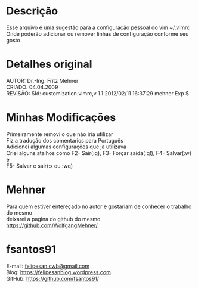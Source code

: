 # Descrição

  Esse arquivo é uma sugestão para a configuração pessoal do vim ~/.vimrc</br>
  Onde poderão adicionar ou remover linhas de configuração conforme seu gosto</br>

# Detalhes original

  AUTOR:  Dr.-Ing. Fritz Mehner</br>
  CRIADO:  04.04.2009</br>
  REVISÂO:  $Id: customization.vimrc,v 1.1 2012/02/11 16:37:29 mehner Exp $</br>

# Minhas Modificações

  Primeiramente removi o que não iria utilizar</br>
  Fiz a tradução dos comentarios para Português</br>
  Adicionei algumas configurações que ja utilizava</br>
  Criei alguns atalhos como F2- Sair(:q), F3- Forçar saida(:q!), F4- Salvar(:w) e</br>
  F5- Salvar e sair(:x ou :wq)</br>
  
# Mehner

  Para quem estiver entereçado no autor e gostariam de conhecer o trabalho do mesmo</br>
  deixarei a pagina do github do mesmo</br>
  https://github.com/WolfgangMehner/</br>
  
# fsantos91

  E-mail: felipesan.cwb@gmail.com</br>
  Blog: https://felipesanblog.wordpress.com</br>
  GitHub: https://github.com/fsantos91/</br>
